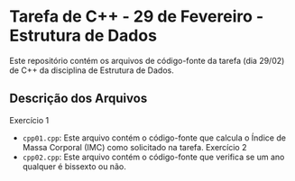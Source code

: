 # Tarefa de C++ - 29 de Fevereiro - Estrutura de Dados

Este repositório contém os arquivos de código-fonte da tarefa (dia 29/02) de C++ da disciplina de Estrutura de Dados. 

## Descrição dos Arquivos
Exercício 1
- `cpp01.cpp`: Este arquivo contém o código-fonte que calcula o Índice de Massa Corporal (IMC) como solicitado na tarefa.
Exercício 2
- `cpp02.cpp`: Este arquivo contém o código-fonte que verifica se um ano qualquer é bissexto ou não.


